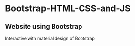 # Bootstrap-HTML-CSS-and-JS
<h2>Website using Bootstrap</h2>
    <p>Interactive with material design of Bootstrap</p>
    
    
